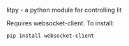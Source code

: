 litpy - a python module for controlling lit

Requires websocket-client. To install:

`pip install websocket-client`
